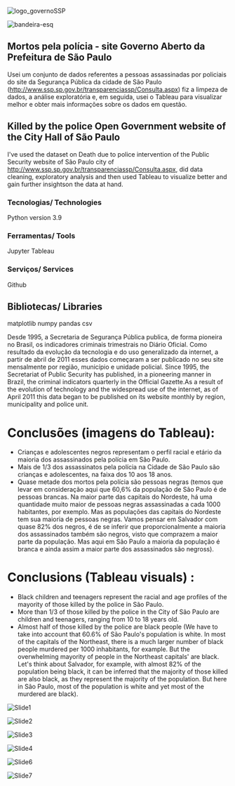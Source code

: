 ![logo_governoSSP](https://user-images.githubusercontent.com/65928388/145311514-14d084ed-2537-479b-a3a3-5b0756183f99.png)

![bandeira-esq](https://user-images.githubusercontent.com/65928388/145327128-8095c195-e303-45ac-990e-a4b3b0ff3cb0.png)

## Mortos pela polícia - site Governo Aberto da Prefeitura de São Paulo
Usei um conjunto de dados referentes a pessoas assassinadas por policiais do site da Segurança Pública da cidade de São Paulo (http://www.ssp.sp.gov.br/transparenciassp/Consulta.aspx) fiz a limpeza de dados, a análise exploratória e, em seguida, usei o Tableau para visualizar melhor e obter mais informações sobre os dados em questão.

## Killed by the police Open Government website of the City Hall of São Paulo
I've used the dataset on Death due to police intervention of the Public Security website of São Paulo city 
of http://www.ssp.sp.gov.br/transparenciassp/Consulta.aspx, did data cleaning, exploratory analysis and then used Tableau to visualize better and gain further insightson the data at hand.

### Tecnologias/ Technologies
Python version 3.9
### Ferramentas/ Tools
Jupyter 
Tableau
### Serviços/ Services
Github

## Bibliotecas/ Libraries

matplotlib
numpy
pandas
csv

Desde 1995, a Secretaria de Segurança Pública publica, de forma pioneira no Brasil, os indicadores criminais trimestrais no Diário Oficial. Como resultado da evolução da tecnologia e do uso generalizado da internet, a partir de abril de 2011 esses dados começaram a ser publicado no seu site mensalmente por região, município e unidade policial.
Since 1995, the Secretariat of Public Security has published, in a pioneering manner in Brazil, the criminal indicators quarterly in the Official Gazette.As a result of the evolution of technology and the widespread use of the internet, as of April 2011 this data began to be published on its website monthly by region, municipality and police unit.

# Conclusões (imagens do Tableau):
- Crianças e adolescentes negros representam o perfil racial e etário da maioria dos assassinados pela polícia em São Paulo.
- Mais de 1/3 dos assassinatos pela polícia na Cidade de São Paulo são crianças e adolescentes, na faixa dos 10 aos 18 anos.
- Quase metade dos mortos pela polícia são pessoas negras (temos que levar em consideração aqui que 60,6% da população de São Paulo é de pessoas brancas. Na maior parte das capitais do Nordeste, há uma quantidade muito maior de pessoas negras assassinadas a cada 1000 habitantes, por exemplo. Mas as populações das capitais do Nordeste tem sua maioria de pessoas negras. Vamos pensar em Salvador com quase 82% dos negros, é de se inferir que proporcionalmente a maioria dos assassinados também são negros, visto que comprazem a maior parte da população. Mas aqui em São Paulo a maioria da população é branca e ainda assim a maior parte dos assassinados são negross).

# Conclusions (Tableau visuals) :
- Black children and teenagers represent the racial and age profiles of the mayority of those killed by the police in São Paulo.
- More than 1/3 of those killed by the police in the City of São Paulo are children and teenagers, ranging from 10 to 18 years old.
- Almost half of those killed by the police are black people (We have to take into account that 60.6% of São Paulo's population is white. In most of the capitals of the Northeast, there is a much larger number of black people murdered per 1000 inhabitants, for example. But the overwhelming mayority of people in the Northeast capitals' are black. Let's think about Salvador, for example, with almost 82% of the population being black, it can be inferred that the majority of those killed are also black, as they represent the majority of the population. But here in São Paulo, most of the population is white and yet most of the murdered are black).



![Slide1](https://user-images.githubusercontent.com/65928388/145443165-0da19e01-fbd7-479d-9f50-df193551d307.PNG)

![Slide2](https://user-images.githubusercontent.com/65928388/145443169-c3483310-3876-4b02-b03b-e1859bdfc60d.PNG)

![Slide3](https://user-images.githubusercontent.com/65928388/145443171-e0f0bcef-33a2-4116-8ba7-198c781c61b5.PNG)

![Slide4](https://user-images.githubusercontent.com/65928388/145443174-207a6807-39fc-4bbc-814e-14754f86f9ba.PNG)

![Slide6](https://user-images.githubusercontent.com/65928388/145443176-2e6955bf-e960-4331-862d-98d322929254.PNG)

![Slide7](https://user-images.githubusercontent.com/65928388/145443178-3739486b-3256-417c-b557-3c7e1cbedfec.PNG)






